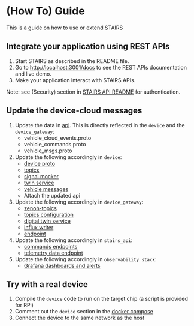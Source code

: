 # (How To) Guide
This is a guide on how to use or extend STAIRS

## Integrate your application using REST APIs
1. Start STAIRS as described in the README file.
2. Go to [http://localhost:3001/docs](http://localhost:3001/docs) to see the REST APIs documentation and live demo.
3. Make your application interact with STAIRS APIs.

Note: see (Security) section in [STAIRS API README](../cloud/backend/stairs_api/README.md) for authentication.

## Update the device-cloud messages
1. Update the data in [api](../api/). This is directly reflected in the `device` and the `device_gateway`:
    - vehicle_cloud_events.proto
    - vehicle_commands.proto
    - vehicle_msgs.proto
2. Update the following accordingly in `device`:
    - [device proto](../devices/vehicle-demo/proto/)
    - [topics](../devices/vehicle-demo/vehicle/common/src/topics.rs)
    - [signal mocker](../devices/vehicle-demo/vehicle/signal_mocker_service/)
    - [twin service](../devices/vehicle-demo/vehicle/twin_service/)
    - [vehicle messages](../devices/vehicle-demo/vehicle/vehicle_msgs/)
    - Attach the updated api
3. Update the following accordingly in `device_gateway`:
    - [zenoh-topics](../docker-compose.yaml)
    - [topics configuration](../cloud/backend/device_gateway/device_gateway/configuration.py)
    - [digital twin service](../cloud/backend/device_gateway/device_gateway/twin)
    - [influx writer](../cloud/backend/device_gateway/device_gateway/db/influx_writer.py)
    - [endpoint](../cloud/backend/device_gateway/device_gateway/api/vehicles.py)
4. Update the following accordingly in `stairs_api`:
    - [commands endpoints](../cloud/backend/stairs_api/src/commands/)
    - [telemetry data endpoint](../cloud/backend/stairs_api/src/telemetry/)
5. Update the following accordingly in `observability stack`:
    - [Grafana dashboards and alerts](../monitoring/grafana/provisioning/)

## Try with a real device
1. Compile the `device` code to run on the target chip (a script is provided for RPi)
2. Comment out the `device` section in the [docker compose](../docker-compose.yaml)
3. Connect the device to the same network as the host
